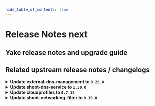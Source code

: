 ```yaml
---
hide_table_of_contents: true
---
```


# Release Notes next

## Yake release notes and upgrade guide

## Related upstream release notes / changelogs


<details>
<summary><b>Update external-dns-management to <code>0.20.0</code></b></summary>

# [gardener/external-dns-management]

## ✨ New Features

- `[USER]` [azure-dns] Support for Azure cloud configurations `AzureChina` and `AzureGovernment` by @MartinWeindel [#379]
- `[OPERATOR]` Add ignore annotation `dns.gardener.cloud/ignore=true` for  `DNSEntries` and source resources to disable reconciliation temporarily. by @MartinWeindel [#380]

## Docker Images
- dns-controller-manager: `europe-docker.pkg.dev/gardener-project/releases/dns-controller-manager:v0.20.0`


</details>

<details>
<summary><b>Update shoot-dns-service to <code>1.50.0</code></b></summary>

# [gardener/external-dns-management]

## ✨ New Features

- `[USER]` [azure-dns] Support for Azure cloud configurations `AzureChina` and `AzureGovernment` by @MartinWeindel [gardener/external-dns-management#379]
- `[OPERATOR]` Add ignore annotation `dns.gardener.cloud/ignore=true` for  `DNSEntries` and source resources to disable reconciliation temporarily. by @MartinWeindel [gardener/external-dns-management#380]

## Docker Images
- gardener-extension-admission-shoot-dns-service: `europe-docker.pkg.dev/gardener-project/releases/gardener/extensions/admission-shoot-dns-service:v1.50.0`
- gardener-extension-shoot-dns-service: `europe-docker.pkg.dev/gardener-project/releases/gardener/extensions/shoot-dns-service:v1.50.0`


</details>

<details>
<summary><b>Update cloudprofiles to <code>0.7.12</code></b></summary>

**Full Changelog**: https://github.com/gardener-community/cloudprofiles/compare/0.7.11...0.7.12

</details>

<details>
<summary><b>Update shoot-networking-filter to <code>0.19.0</code></b></summary>

# [gardener/gardener-extension-shoot-networking-filter]

## 🏃 Others

- `[OPERATOR]` Bumps golang from 1.22.1 to 1.22.2. by @dependabot[bot] [#132]
- `[OPERATOR]` Bumps golang from 1.22.3 to 1.22.4. by @dependabot[bot] [#146]
- `[OPERATOR]` Bumps github.com/gardener/gardener from 1.97.1 to 1.98.0. by @dependabot[bot] [#153]
- `[OPERATOR]` Bumps github.com/gardener/gardener from 1.96.1 to 1.97.0. by @dependabot[bot] [#150]
- `[OPERATOR]` Bumps golang from 1.22.2 to 1.22.3. by @dependabot[bot] [#139]
- `[OPERATOR]` Bumps golang from 1.22.4 to 1.22.5. by @dependabot[bot] [#156]
- `[OPERATOR]` The `resources.requests.cpu` and `resources.requests.memory` of the `egress-filter-applier` container have been reduced to `5m` and `20Mi`, respectively. by @plkokanov [#160]
- `[OPERATOR]` Bumps github.com/gardener/gardener from 1.93.0 to 1.94.0. by @dependabot[bot] [#137]
- `[OPERATOR]` Bumps github.com/gardener/gardener from 1.98.0 to 1.99.0. by @dependabot[bot] [#158]
- `[OPERATOR]` Bumps github.com/gardener/gardener from 1.94.0 to 1.95.0. by @dependabot[bot] [#140]
- `[OPERATOR]` Bumps github.com/gardener/gardener from 1.92.0 to 1.93.0. by @dependabot[bot] [#135]
- `[OPERATOR]` Bumps github.com/gardener/gardener from 1.95.0 to 1.96.1. by @dependabot[bot] [#145]
- `[OPERATOR]` Add OCM-Component-Descriptor-Labels required for ImageVector-Generation. by @ccwienk [#154]
# [gardener/egress-filter-refresher]

## ⚠️ Breaking Changes

- `[OPERATOR]` Change OCI Image Registry from GCR (`eu.gcr.io/gardener-project`) to Artifact-Registry (`europe-docker.pkg.dev/gardener-project/releases`). Users should update their references.  
   by @ccwienk [gardener/egress-filter-refresher#25]

## Docker Images
- gardener-extension-shoot-networking-filter: `europe-docker.pkg.dev/gardener-project/releases/gardener/extensions/shoot-networking-filter:v0.19.0`
- gardener-runtime-networking-filter: `europe-docker.pkg.dev/gardener-project/releases/gardener/extensions/runtime-networking-filter:v0.19.0`


</details>
